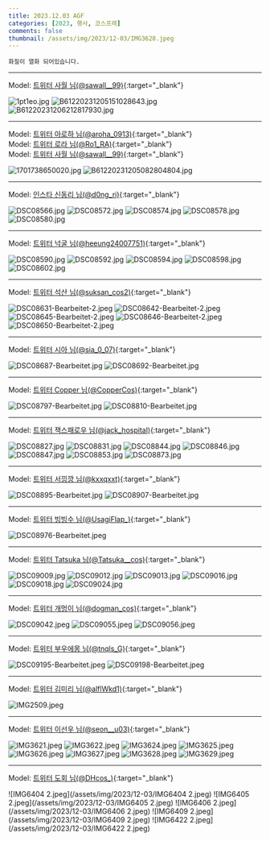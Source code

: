```yaml
---
title: 2023.12.03 AGF
categories: [2023, 행사, 코스프레]
comments: false
thumbnail: /assets/img/2023/12-03/IMG3628.jpeg
---
```


`화질이 열화 되어있습니다.`

---

Model: [트위터 사월 님(@sawall__99)][사월]{:target="_blank"}

![1pt1eo.jpg](/assets/img/2023/12-03/1pt1eo.jpg)
![B61220231205151028643.jpg](/assets/img/2023/12-03/B61220231205151028643.jpg)
![B61220231206212817930.jpg](/assets/img/2023/12-03/B61220231206212817930.jpg)

---

Model: [트위터 아로하 님(@aroha_0913)][아로하]{:target="_blank"}  
Model: [트위터 로라 님(@Ro1_RA)][로라]{:target="_blank"}  
Model: [트위터 사월 님(@sawall__99)][사월]{:target="_blank"}

![1701738650020.jpg](/assets/img/2023/12-03/1701738650020.jpg)
![B61220231205082804804.jpg](/assets/img/2023/12-03/B61220231205082804804.jpg)

---

Model: [인스타 신동리 님(@d0ng_ri)][신동리]{:target="_blank"}

![DSC08566.jpg](/assets/img/2023/12-03/DSC08566.jpg)
![DSC08572.jpg](/assets/img/2023/12-03/DSC08572.jpg)
![DSC08574.jpg](/assets/img/2023/12-03/DSC08574.jpg)
![DSC08578.jpg](/assets/img/2023/12-03/DSC08578.jpg)
![DSC08580.jpg](/assets/img/2023/12-03/DSC08580.jpg)

---

Model: [트위터 넉굴 님(@heeung24007751)][넉굴]{:target="_blank"}

![DSC08590.jpg](/assets/img/2023/12-03/DSC08590.jpg)
![DSC08592.jpg](/assets/img/2023/12-03/DSC08592.jpg)
![DSC08594.jpg](/assets/img/2023/12-03/DSC08594.jpg)
![DSC08598.jpg](/assets/img/2023/12-03/DSC08598.jpg)
![DSC08602.jpg](/assets/img/2023/12-03/DSC08602.jpg)

---

Model: [트위터 석산 님(@suksan_cos2)][석산]{:target="_blank"}

![DSC08631-Bearbeitet-2.jpeg](/assets/img/2023/12-03/DSC08631-Bearbeitet-2.jpeg)
![DSC08642-Bearbeitet-2.jpeg](/assets/img/2023/12-03/DSC08642-Bearbeitet-2.jpeg)
![DSC08645-Bearbeitet-2.jpeg](/assets/img/2023/12-03/DSC08645-Bearbeitet-2.jpeg)
![DSC08646-Bearbeitet-2.jpeg](/assets/img/2023/12-03/DSC08646-Bearbeitet-2.jpeg)
![DSC08650-Bearbeitet-2.jpeg](/assets/img/2023/12-03/DSC08650-Bearbeitet-2.jpeg)

---

Model: [트위터 시아 님(@sia_0_07)][시아]{:target="_blank"}

![DSC08687-Bearbeitet.jpg](/assets/img/2023/12-03/DSC08687-Bearbeitet.jpg)
![DSC08692-Bearbeitet.jpg](/assets/img/2023/12-03/DSC08692-Bearbeitet.jpg)

---

Model: [트위터 Copper 님(@CopperCos)][Copper]{:target="_blank"}

![DSC08797-Bearbeitet.jpg](/assets/img/2023/12-03/DSC08797-Bearbeitet.jpg)
![DSC08810-Bearbeitet.jpg](/assets/img/2023/12-03/DSC08810-Bearbeitet.jpg)

---

Model: [트위터 잭스패로우 님(@jack_hospital)][잭스패로우]{:target="_blank"}

![DSC08827.jpg](/assets/img/2023/12-03/DSC08827.jpg)
![DSC08831.jpg](/assets/img/2023/12-03/DSC08831.jpg)
![DSC08844.jpg](/assets/img/2023/12-03/DSC08844.jpg)
![DSC08846.jpg](/assets/img/2023/12-03/DSC08846.jpg)
![DSC08847.jpg](/assets/img/2023/12-03/DSC08847.jpg)
![DSC08853.jpg](/assets/img/2023/12-03/DSC08853.jpg)
![DSC08873.jpg](/assets/img/2023/12-03/DSC08873.jpg)

---

Model: [트위터 서낑깡 님(@kxxqxxt)][서낑깡]{:target="_blank"}

![DSC08895-Bearbeitet.jpg](/assets/img/2023/12-03/DSC08895-Bearbeitet.jpg)
![DSC08907-Bearbeitet.jpg](/assets/img/2023/12-03/DSC08907-Bearbeitet.jpg)

---

Model: [트위터 빙빙수 님(@UsagiFlap_)][빙빙수]{:target="_blank"}

![DSC08976-Bearbeitet.jpeg](/assets/img/2023/12-03/DSC08976-Bearbeitet.jpeg)

---

Model: [트위터 Tatsuka 님(@Tatsuka__cos)][Tatsuka]{:target="_blank"}

![DSC09009.jpg](/assets/img/2023/12-03/DSC09009.jpg)
![DSC09012.jpg](/assets/img/2023/12-03/DSC09012.jpg)
![DSC09013.jpg](/assets/img/2023/12-03/DSC09013.jpg)
![DSC09016.jpg](/assets/img/2023/12-03/DSC09016.jpg)
![DSC09018.jpg](/assets/img/2023/12-03/DSC09018.jpg)
![DSC09024.jpg](/assets/img/2023/12-03/DSC09024.jpg)

---

Model: [트위터 개멍이 님(@dogman_cos)][개멍이]{:target="_blank"}

![DSC09042.jpeg](/assets/img/2023/12-03/DSC09042.jpeg)
![DSC09055.jpeg](/assets/img/2023/12-03/DSC09055.jpeg)
![DSC09056.jpeg](/assets/img/2023/12-03/DSC09056.jpeg)

---

Model: [트위터 부우에몽 님(@tnqls_G)][부우에몽]{:target="_blank"}

![DSC09195-Bearbeitet.jpeg](/assets/img/2023/12-03/DSC09195-Bearbeitet.jpeg)
![DSC09198-Bearbeitet.jpeg](/assets/img/2023/12-03/DSC09198-Bearbeitet.jpeg)

---

Model: [트위터 김미리 님(@alflWkd1)][김미리]{:target="_blank"}

![IMG2509.jpeg](/assets/img/2023/12-03/IMG2509.jpeg)

---

Model: [트위터 이선우 님(@seon__u03)][이선우]{:target="_blank"}

![IMG3621.jpeg](/assets/img/2023/12-03/IMG3621.jpeg)
![IMG3622.jpeg](/assets/img/2023/12-03/IMG3622.jpeg)
![IMG3624.jpeg](/assets/img/2023/12-03/IMG3624.jpeg)
![IMG3625.jpeg](/assets/img/2023/12-03/IMG3625.jpeg)
![IMG3626.jpeg](/assets/img/2023/12-03/IMG3626.jpeg)
![IMG3627.jpeg](/assets/img/2023/12-03/IMG3627.jpeg)
![IMG3628.jpeg](/assets/img/2023/12-03/IMG3628.jpeg)
![IMG3629.jpeg](/assets/img/2023/12-03/IMG3629.jpeg)

---

Model: [트위터 도회 님(@DHcos_)][도회]{:target="_blank"}

![IMG6404 2.jpeg](/assets/img/2023/12-03/IMG6404 2.jpeg)
![IMG6405 2.jpeg](/assets/img/2023/12-03/IMG6405 2.jpeg)
![IMG6406 2.jpeg](/assets/img/2023/12-03/IMG6406 2.jpeg)
![IMG6409 2.jpeg](/assets/img/2023/12-03/IMG6409 2.jpeg)
![IMG6422 2.jpeg](/assets/img/2023/12-03/IMG6422 2.jpeg)


[사월]: https://x.com/sawall__99
[아로하]: https://x.com/aroha_0913
[로라]: https://x.com/Ro1_RA
[신동리]: https://www.instagram.com/d0ng_ri
[넉굴]: https://x.com/heeung24007751
[석산]: https://x.com/suksan_cos2
[시아]: https://x.com/sia_0_07
[Copper]: https://x.com/CopperCos
[잭스패로우]: https://x.com/jack_hospital
[서낑깡]: https://x.com/kxxqxxt
[빙빙수]: https://x.com/UsagiFlap_
[Tatsuka]: https://x.com/Tatsuka__cos
[개멍이]: https://x.com/dogman_cos
[부우에몽]: https://x.com/tnqls_G
[김미리]: https://x.com/alflWkd1
[이선우]: https://x.com/seon__u03
[도회]: https://x.com/DHcos_